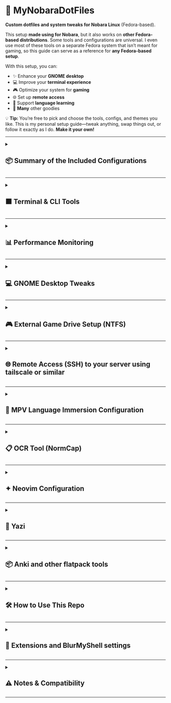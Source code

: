 # 🚀 MyNobaraDotFiles

**Custom dotfiles and system tweaks for Nobara Linux** (Fedora-based).

This setup **made using for Nobara**, but it also works on **other Fedora-based distributions**. Some tools and configurations are universal. I even use most of these tools on a separate Fedora system that isn’t meant for gaming, so this guide can serve as a reference for **any Fedora-based setup**.

With this setup, you can:

* ✨ Enhance your **GNOME desktop**
* 💻 Improve your **terminal experience**
* 🎮 Optimize your system for **gaming**
* 🌐 Set up **remote access**
* 📝 Support **language learning**
* 🎇 **Many** other goodies

💡 **Tip:** You’re free to pick and choose the tools, configs, and themes you like. This is my personal setup guide—tweak anything, swap things out, or follow it exactly as I do. **Make it your own!**

---

<details>
<summary><h2>📦 Summary of the Included Configurations</h2></summary>

### 🎛️ Terminal

* 🐱 **Kitty** terminal setup
* ⭐ **Starship prompt** with custom Nobara/Fedora logos
* 🐟 **Fish Shell** with useful abbreviations for common comands 

### 🎮 Gaming

* 🛠️ **MangoHud** fixes for better in-game overlays
* 🔌 **NTFS** game **drive auto-mount** for seamless access and steam compatibility
* 🔧 **Btop** for a light weight system monitor

### 🖥️ GNOME

* 🔄 Tweaked **Alt+Tab** behavior & battery indicator in top bar
* ⌨️ Custom Keyboard Shortcuts
* 🎨 **WhiteSur theme** + **MacTahoe icons** + **Bibata cursor** for a sleek UI
* 🖼️ Included **wallpaper**: `media/wallpaper.jpg`
* 🧩 Essential **GNOME extensions** [View recommended extensions in Extension Manager →](#extension-manager-open)

### 🛠️ Tools

* 🎬 **MPV** player **configuration** for language immersion
* 🅰️ **Fonts** for **Anki** cards (Chinese and japanese fonts)
* 📋 **Ocr** support with shortcut
* 📂 **Yazi** for llighting fast file search and file browser

</details>


---

<details>
<summary><h2>⬛ Terminal & CLI Tools</h2></summary>

✨ This setup combines **Kitty**, **Fish**, and **Starship** to create a **fast, modern, and highly customizable terminal experience**:

- **Kitty** → Clean, GPU-accelerated terminal with smooth performance  
- **Fish** → Intuitive shell with autosuggestions & syntax highlighting for effortless commands  
- **Starship** → Sleek, informative prompt with Git status, environments, execution time, and more  

🚀 The result is a **minimal yet powerful workflow** optimized for **productivity, readability, and daily use**.
<br></br>


### 🔹 Kitty Terminal

* Config: `~/.config/kitty/kitty.conf`


### 🔹 Fish Shell

* Install:  
  ```bash
  sudo dnf install fish

* Set as default shell:
  ```bash
  chsh -s /usr/bin/fish

 * Config: ~/.config/fish/config.fish


### 🔹 Starship Prompt


* Install:  
  ```bash
  curl -sS https://starship.rs/install.sh | sh
* Config: `~/.config/starship.toml`

#### 🖥️ Desktop with Terminal

A look at my customized GNOME desktop with `kitty` terminal open:

![My GNOME Desktop with Kitty](media/screenshot-terminal-blur.png)

</details>


---

<details>
<summary><h2>📊 Performance Monitoring</h2></summary>

### 🔸 MangoHud (for gaming overlays)

* Enable:
  ```bash
  MANGOHUD=1
  ```

* Enable per-game:

  ```bash
  MANGOHUD=1 gamemoderun %command%
  ```
* GPU selection (via GOverlay):

  * Go to **Visual Settings**
  * Set correct PCI GPU (e.g. `1:00.0` for NVIDIA)

### 🔸 Btop (system resources monitor) 
* Install:  
  ```bash
  sudo dnf install btop

</details>

---

<details>
<summary><h2>💻 GNOME Desktop Tweaks</h2></summary>

### ♣️ Behavior Fixes

**Restore traditional Alt+Tab (individual windows, not grouped by app):**

```bash
gsettings set org.gnome.desktop.wm.keybindings switch-windows "['<Alt>Tab']"
gsettings set org.gnome.desktop.wm.keybindings switch-windows-backward "['<Shift><Alt>Tab']"
gsettings set org.gnome.desktop.wm.keybindings switch-applications "[]"
gsettings set org.gnome.desktop.wm.keybindings switch-applications-backward "[]"
```

**Show battery percentage in top bar:**

```bash
gsettings set org.gnome.desktop.interface show-battery-percentage true
```

### ⌨️ Custom Keyboard Shortcuts

#### 🚀 Application Launchers

| Shortcut       | Application          | Command                          |
|----------------|----------------------|----------------------------------|
| `Super + E`    | Files (Nautilus)     | `nautilus --new-window`          |
| `Super + Enter`| Kitty Terminal       | `kitty`                          |
| `Super + D`    | Yazi File Manager    | `kitty -e yazi`                  |
| `Super + W`    | Neovim               | `kitty -e nvim`                  |
| `Super + R`    | Btop                 | `kitty -e btop`                  |
| `Super + B`    | Zen Browser          | `flatpak run app.zen_browser.zen`|
| `Super + F9`| Ocr      | `/usr/bin/flatpak run com.github.dynobo.normcap`|

### 🔧 How to Set These Shortcuts

1. Open **Settings** → **Keyboard** → **Keyboard Shortcuts**
2. Scroll down and click **"View and Customize Shortcuts"**
3. Select **"Custom Shortcuts"** in the sidebar
4. Click the **+** button to add each shortcut

### 🎨 Visual Style

#### 🛠️ Prerequisites
1. Install required tools:
   ```bash
   sudo dnf install gnome-tweaks
   ```
2. Enable **User Themes** extension:
   - Open Extensions app (`gnome-extensions-app`)
   - Search for "User Themes"
   - Enable the extension

#### 🔸 Themes Used

| Component  | Theme                 | Source Link                                                               |
| ---------- | --------------------- | ------------------------------------------------------------------------- |
| GTK Theme  | WhiteSur-Dark         | [WhiteSur-gtk-theme](https://github.com/vinceliuice/WhiteSur-gtk-theme)   |
| Icon Theme | MacTahoe              | [MacTahoe-icon-theme](https://github.com/vinceliuice/MacTahoe-icon-theme) |
| Cursor     | Bibata Modern Classic | [Bibata Cursor](https://github.com/ful1e5/Bibata_Cursor)                  |

> Install these manually or using their provided install scripts.

  
1. Open **GNOME Tweaks**
2. Navigate to "Appearance" tab
3. Set:

   | Setting       | Value                  |
   |---------------|------------------------|
   | Cursor        | Bibata-Modern-Classic  |
   | Icons         | MacTahoe-dark          |
   | Shell         | WhiteSur-Dark          |
   | Legacy Applications  | WhiteSur-Dark   |

### 🖼️ Included Wallpaper
![Default Wallpaper](media/wallpaper.jpg)  
Located in `media/wallpaper.jpg` - set as your desktop background for the complete look.
**To set wallpaper:**
1. Right-click desktop → "Change Background"
2. Select "Wallpapers" tab
3. Click "+" to add `media/wallpaper.jpg`
4. Select your new wallpaper

</details>

---

<details>
<summary><h2>🎮 External Game Drive Setup (NTFS)</h2></summary>

### Use Case: Mounting a 2TB M.2 external drive for Steam game storage

1. Find UUID of the drive:

   ```bash
   sudo blkid
   ```

2. Add this to `/etc/fstab` (replace `xxxx-...` with actual UUID):

   ```bash
   UUID=xxxxxxxx-xxxx-xxxx-xxxx-xxxxxxxxxxxx  /mnt/gamedrive  ntfs-3g  uid=1000,gid=1000,rw,exec,umask=000,nofail,x-gvfs-show  0  0
   ```

3. Create mount point:

   ```bash
   sudo mkdir -p /mnt/gamedrive
   ```

> ⚠️ **Backup your `/etc/fstab`** before editing. Mistakes can prevent your system from booting.
>  Do this with caution and at your own risk.

</details>

---

<details>
<summary><h2>🌐 Remote Access (SSH) to your server using tailscale or similar</h2></summary>

**Once your computer and server are connected to your VPN:**
Add this to your config.fish:
```bash
    abbr -a sshserver "ssh username@hostname"
```


<details>
<summary><h3>Or if using bash:</h3></summary>
Set up an SSH alias for convenience. Add this to `~/.bashrc`:

```bash
alias sshserver='ssh username@hostname'
```

Apply changes:

```bash
source ~/.bashrc
```
</details>
</details>

---

<details>
<summary><h2>🎥 MPV Language Immersion Configuration</h2></summary>

**Enhanced media playback for language learning** with automatic playback, and language-specific presets.

### 📌 Installation Paths
| Installation Type | Config Location                          |
|-------------------|-----------------------------------------|
| Native Linux      | `~/.config/mpv/`                        |
| Flatpak           | `~/.var/app/io.mpv.Mpv/config/mpv/`     |
| Windows           | `%APPDATA%\mpv\`                        |

### **1️⃣ Install Native MPV (Recommended)**
```bash
# Install MPV with full codec support
sudo dnf install mpv ffmpeg

# For hardware acceleration (Intel/NVIDIA/AMD):
sudo dnf install libva-intel-driver libva-utils mesa-vdpau-drivers
```

### **2️⃣ Configuration File Locations**
#### **Native Installation Paths**:
```
~/.config/mpv/
├── mpv.conf           # Main config
├── input.conf        # Keybindings
└── scripts/          # Custom Lua scripts
```

### **3️⃣ Install Language Immersion Config**
```bash
# Create config directory
mkdir -p ~/.config/mpv
```

### 🌍 Language Support
Pre-configured for optimal experience with:
- 日本語 (Japanese)
- 简体中文 (Chinese Simplified)
- Português (Portuguese)
- Русский (Russian)
- English
- Español (Spanish)

### ✨ Key Features
- **Autoplay functionality** for immersion sessions
- **Language-specific presets**:
  - Preferred audio tracks
  - Subtitle styling
- **Smart pause/resume** behavior

> Note: This is a personalized configuration that may need adjustment for your specific language learning needs.

</details>


---

<details> <summary><h2>📋 OCR Tool (NormCap)</h2></summary>
✨ Optical Character Recognition for Easy Text Capture

NormCap is a cross-platform OCR tool that lets you quickly capture text from anywhere on your screen.
🔹 Installation
bash

# Install via Flatpak (recommended)
flatpak install flathub com.github.dynobo.normcap

🔹 Usage

    Launch NormCap using the keyboard shortcut: Super + F9

    Select an area on your screen containing text

    Text is automatically copied to your clipboard

    Paste anywhere you need the text

🔹 Features

    ✅ Captures text from images, videos, PDFs, etc.
    ✅ Supports multiple languages
    ✅ Automatically copies to clipboard
    ✅ Lightweight and fast
    ✅ Cross-platform (Linux, Windows, macOS)

> 💡  **Important**  
> Go to 💻 GNOME Desktop Tweaks and then ⌨️ Custom Keyboard Shortcuts to add a shortcut for the OCR
</details>

---




<details>
<summary><h2>✦ Neovim Configuration</h2></summary>
✨ Self-contained Neovim setup based on NvChad for a fully-featured coding experience.

🔹 **Installation**

```bash
# Install Neovim on Fedora
sudo dnf install neovim

# Clone this repository (if not already done)
git clone https://github.com/MiguelRegueiro/MyNobaraDotFiles

# Copy the Neovim configuration
cp -r MyNobaraDotFiles/nvim ~/.config/nvim
```

🔹 **Usage**

* Launch Neovim with `nvim`
* Everything is pre-configured—no additional tools needed
* Explore the file explorer: `Space+e`
* Navigate buffers: `Shift+h/l`
* Save files: `Space+w`
* Quit: `Space+q`
* Comment code: `gcc` / `gc` (visual mode)
* Quick insert mode exit: `jk`
* Trigger completion: `Ctrl+Space`

🔹 **Key Features**

✅ Works without external dependencies (LSP, linters, or formatters)
✅ Enhanced editing: syntax highlighting, auto-pairs, smart navigation
✅ File management: file explorer, bufferline, status line
✅ Coding utilities: comments, surround, text manipulation
✅ Completion: buffer and path-based

🔹 **Why It’s Portable**

* No external installations required
* Self-contained Lua plugin setup
* Uses Neovim built-in features
* Easy setup—just copy the `nvim` folder

🔹 **Languages Supported**

Lua, Python, JavaScript, TypeScript, HTML, CSS, Java, C/C++, Rust, SQL, JSON, Markdown

> 💡  **Note:** All plugin configuration is in `MyNobaraDotFiles/nvim` folder.

</details>

---



<details> <summary><h2>📂 Yazi</h2></summary>
✨ Minimal and Highly Customizable Text Editor

Yazi is a lightweight text editor designed for fast editing and simplicity. You can fully customize it using your own config files.

🔹 Installation

```bash
# Install via DNF
sudo dnf install yazi
```

🔹 Configuration

My configuration files are included in this repository under the folder: `yazi`.
You can copy them to your Yazi config directory to use my setup:

```bash
cp -r yazi/* ~/.config/yazi/
```

🔹 Usage

```bash
# Launch Yazi from terminal
yazi
```

🔹 Features

✅ Lightweight and minimal
✅ Fully configurable via dotfiles
✅ Syntax highlighting for multiple languages
✅ Fast startup and low resource usage
✅ Ideal for both coding and note-taking

> 💡 **Tip**
> Customize your keybindings, themes, and plugins in your config files for the best experience.


<details> <summary><h2>⚙️ Set Neovim as Default Editor for Yazi</h2></summary>
By default, Yazi may open files using Nano. To make it use **Neovim (`nvim`)**, set your environment variables.

**For Fish shell users:**

```fish
# Remove any existing global EDITOR variable
set -e EDITOR

# Set Neovim as the default editor
set -Ux EDITOR nvim
set -Ux VISUAL nvim
```

✅ Verify:

```fish
echo $EDITOR
echo $VISUAL
```

Both should output: `nvim`

Now Yazi will open files using Neovim by default.
</details>

</details>

---

<details>
<summary><h2>📦 Anki and other flatpack tools</h2></summary>
✨ Useful applications installed via Flatpak.

✅ Anki: Powerful spaced repetition flashcards
✅ Zen Browser: Minimalist, distraction-free browsing
✅ SpeechNote: Quick voice notes and transcription

🔹 **Installation**

```bash
# Anki - Flashcards
flatpak install flathub net.ankiweb.Anki

# Zen Browser - Lightweight web browser
flatpak install flathub app.zen_browser.zen

# SpeechNote - Voice note-taking
flatpak install flathub net.mkiol.SpeechNote
```

<summary><h2>🌠 Recommended Anki Add-ons</h2></summary>
Enhance your Anki experience with these popular add-ons.

🔹 **Add-ons & Installation**

1. **Zoom for Anki 24**  
   Add-on ID: `1923741581`  
   *Allows you to zoom in/out on cards for better readability.*

2. **Review Heatmap**  
   Add-on ID: `1771074083`  
   *Visualizes your review activity with a heatmap for tracking streaks and performance.*

🔹 **How to Install Add-ons**

1. Open Anki  
2. Go to `Tools → Add-ons → Get Add-ons`  
3. Enter the add-on ID and click **OK**  
4. Restart Anki to activate the add-on


<details>
<summary><h2>🎤 Recommended SpeechNote Voices and how to set up darkmode</h2></summary>
Enhance your SpeechNote experience with high-quality voices.

🔹 **Recommended Voices**

1. **Kokoro Voices**  
   *American English recommended:* `af_heart`  
   [View all Kokoro voices and ratings](https://huggingface.co/hexgrad/Kokoro-82M/blob/main/VOICES.md#american-english)  
   *Features:*  
   ✅ Natural-sounding TTS  
   ✅ Wide variety of voice styles  
   ✅ Supports multiple languages  
   ✅ Highly rated by users  


🔹 **Dark Mode Settings**

<img src="/media/speachnote.png" alt="SpeechNote Dark Mode">

> 💡 Tip: Experiment with different Kokoro voices for note-taking variety and clarity.
</details>

</details>



</details>



---
<details>
<summary><h2>🛠️ How to Use This Repo</h2></summary>

1. Clone:

   ```bash
   git clone https://github.com/MiguelRegueiro/MyNobaraDotFiles
   ```

2. Copy over desired configs to:

   * `~/.config/kitty/`
   * `~/.config/starship.toml`
   * etc.

3. Apply GNOME settings:

> 💡  **Important**  
> Go to 💻 GNOME Desktop Tweaks for this step

4. Installed the desired tools

</details>

---

<details>
<summary><h2>📸 Extensions and BlurMyShell settings</h2></summary>

#### Extension Manager Open

A preview of all installed GNOME extensions inside **Extension Manager**:

![GNOME Extensions via Extension Manager](media/extensions-view.png)


**Blur My shell config** for blured apps in gnome:

![GNOME Extensions via Extension Manager](media/BlurMyShellConfig.png)

</details>

---

<details>
<summary><h2>⚠️ Notes & Compatibility</h2></summary>

* These configs were built and tested on **Nobara Linux**, but most will work on:

  * Fedora GNOME
  * Other systemd-based distros using GNOME
* Some parts (like `fstab`, MangoHud) require additional packages like:

  * `ntfs-3g`
  * `gamemode`
  * `mangohud`

</details>


---
